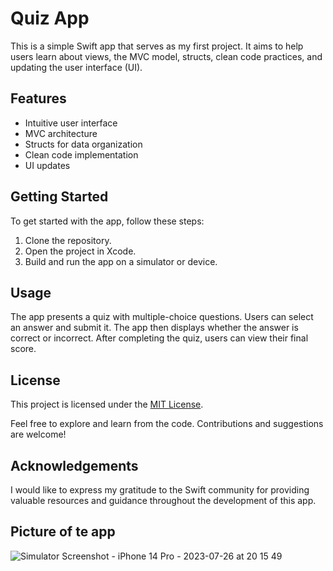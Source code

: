 # Quiz App

This is a simple Swift app that serves as my first project. It aims to help users learn about views, the MVC model, structs, clean code practices, and updating the user interface (UI).

## Features

- Intuitive user interface
- MVC architecture
- Structs for data organization
- Clean code implementation
- UI updates

## Getting Started

To get started with the app, follow these steps:

1. Clone the repository.
2. Open the project in Xcode.
3. Build and run the app on a simulator or device.

## Usage

The app presents a quiz with multiple-choice questions. Users can select an answer and submit it. The app then displays whether the answer is correct or incorrect. After completing the quiz, users can view their final score.

## License

This project is licensed under the [MIT License](LICENSE).

Feel free to explore and learn from the code. Contributions and suggestions are welcome!

## Acknowledgements

I would like to express my gratitude to the Swift community for providing valuable resources and guidance throughout the development of this app.

## Picture of te app

![Simulator Screenshot - iPhone 14 Pro - 2023-07-26 at 20 15 49](https://github.com/pitiflutter/Quiz/assets/90437140/dae231e8-9ecd-49a3-86c3-33a7d78202d2)

